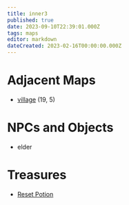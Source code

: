 ```yaml
---
title: inner3
published: true
date: 2023-09-10T22:39:01.000Z
tags: maps
editor: markdown
dateCreated: 2023-02-16T00:00:00.000Z
---
```



# Adjacent Maps
 * [village](/maps/village) (19, 5)

# NPCs and Objects
 * elder

# Treasures
 * [Reset Potion](/items/reset-potion)
